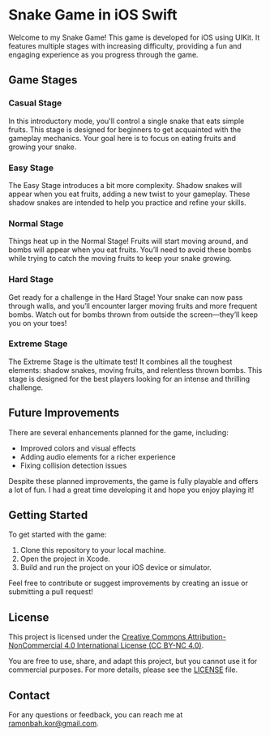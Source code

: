# Snake Game in iOS Swift

Welcome to my Snake Game! This game is developed for iOS using UIKit. It features multiple stages with increasing difficulty, providing a fun and engaging experience as you progress through the game.

## Game Stages

### Casual Stage
In this introductory mode, you'll control a single snake that eats simple fruits. This stage is designed for beginners to get acquainted with the gameplay mechanics. Your goal here is to focus on eating fruits and growing your snake.

### Easy Stage
The Easy Stage introduces a bit more complexity. Shadow snakes will appear when you eat fruits, adding a new twist to your gameplay. These shadow snakes are intended to help you practice and refine your skills.

### Normal Stage
Things heat up in the Normal Stage! Fruits will start moving around, and bombs will appear when you eat fruits. You’ll need to avoid these bombs while trying to catch the moving fruits to keep your snake growing.

### Hard Stage
Get ready for a challenge in the Hard Stage! Your snake can now pass through walls, and you’ll encounter larger moving fruits and more frequent bombs. Watch out for bombs thrown from outside the screen—they’ll keep you on your toes!

### Extreme Stage
The Extreme Stage is the ultimate test! It combines all the toughest elements: shadow snakes, moving fruits, and relentless thrown bombs. This stage is designed for the best players looking for an intense and thrilling challenge.

## Future Improvements

There are several enhancements planned for the game, including:
- Improved colors and visual effects
- Adding audio elements for a richer experience
- Fixing collision detection issues

Despite these planned improvements, the game is fully playable and offers a lot of fun. I had a great time developing it and hope you enjoy playing it!

## Getting Started

To get started with the game:
1. Clone this repository to your local machine.
2. Open the project in Xcode.
3. Build and run the project on your iOS device or simulator.

Feel free to contribute or suggest improvements by creating an issue or submitting a pull request!

## License

This project is licensed under the [Creative Commons Attribution-NonCommercial 4.0 International License (CC BY-NC 4.0)](https://creativecommons.org/licenses/by-nc/4.0/). 

You are free to use, share, and adapt this project, but you cannot use it for commercial purposes. For more details, please see the [LICENSE](LICENSE) file.

## Contact

For any questions or feedback, you can reach me at [ramonbah.kor@gmail.com](ramonbah.kor@gmail.com).
